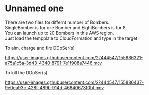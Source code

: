 # Unnamed one
There are two files for differnt number of Bombers.<br/> 
SingleBomber is for one Bomber and EightBombers is for 8. <br/>
You can launch up to 20 Bombers in this AWS region. <br/>
Just load the tempplate to CloudFormation and type in the target.

To aim, charge and fire DDoSer(s)

https://user-images.githubusercontent.com/22444547/155886321-a75a1c5a-3d43-4340-8791-7e1f908a7446.mov


To kill the DDoSer(s)

https://user-images.githubusercontent.com/22444547/155886437-9e0ea93c-428f-489b-914d-46840673f0bf.mov

